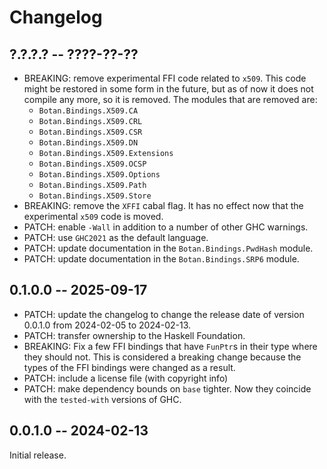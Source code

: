 # Changelog

## ?.?.?.? -- ????-??-??

* BREAKING: remove experimental FFI code related to `x509`. This code might be
  restored in some form in the future, but as of now it does not compile any
  more, so it is removed. The modules that are removed are:
  - `Botan.Bindings.X509.CA`
  - `Botan.Bindings.X509.CRL`
  - `Botan.Bindings.X509.CSR`
  - `Botan.Bindings.X509.DN`
  - `Botan.Bindings.X509.Extensions`
  - `Botan.Bindings.X509.OCSP`
  - `Botan.Bindings.X509.Options`
  - `Botan.Bindings.X509.Path`
  - `Botan.Bindings.X509.Store`
* BREAKING: remove the `XFFI` cabal flag. It has no effect now that the
  experimental `x509` code is moved.
* PATCH: enable `-Wall` in addition to a number of other GHC warnings.
* PATCH: use `GHC2021` as the default language.
* PATCH: update documentation in the `Botan.Bindings.PwdHash` module.
* PATCH: update documentation in the `Botan.Bindings.SRP6` module.

## 0.1.0.0 -- 2025-09-17

* PATCH: update the changelog to change the release date of version 0.0.1.0 from
  2024-02-05 to 2024-02-13.
* PATCH: transfer ownership to the Haskell Foundation.
* BREAKING: Fix a few FFI bindings that have `FunPtr`s in their type where they
  should not. This is considered a breaking change because the types of the FFI
  bindings were changed as a result.
* PATCH: include a license file (with copyright info)
* PATCH: make dependency bounds on `base` tighter. Now they coincide with the
  `tested-with` versions of GHC.

## 0.0.1.0 -- 2024-02-13

Initial release.
